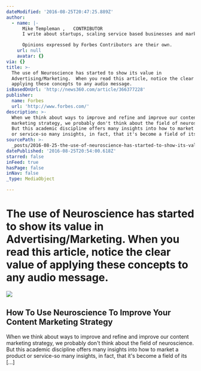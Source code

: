```yaml
---
dateModified: '2016-08-25T20:47:25.889Z'
author:
  - name: |-
      Mike Templeman ,   CONTRIBUTOR
      I write about startups, scaling service based businesses and marketing 

      Opinions expressed by Forbes Contributors are their own.
    url: null
    avatar: {}
via: {}
title: >-
  The use of Neuroscience has started to show its value in
  Advertising/Marketing.  When you read this article, notice the clear value of
  applying these concepts to any audio message.
isBasedOnUrl: 'http://news360.com/article/366377228'
publisher:
  name: Forbes
  url: 'http://www.forbes.com/'
description: >-
  When we think about ways to improve and refine and improve our content
  marketing strategy, we probably don't think about the field of neuroscience.
  But this academic discipline offers many insights into how to market a product
  or service-so many insights, in fact, that it's become a field of its [...]
sourcePath: >-
  _posts/2016-08-25-the-use-of-neuroscience-has-started-to-show-its-value-in-adv.md
datePublished: '2016-08-25T20:54:00.618Z'
starred: false
inFeed: true
hasPage: false
inNav: false
_type: MediaObject

---
```

# The use of Neuroscience has started to show its value in Advertising/Marketing. When you read this article, notice the clear value of applying these concepts to any audio message.

<article style=""><img src="https://imgflo.herokuapp.com/graph/vahj1ThiexotieMo/ac574b3c1791bdfd97a972b2e82e37e1/croprotate.jpg?cropheight=434&amp;cropwidth=456&amp;degrees=0&amp;input=http%3A%2F%2Fspecials-images.forbesimg.com%2Fimageserve%2F415784713%2F640x434.jpg%3Ffit%3Dscale&amp;x=104&amp;y=0" /><h1>How To Use Neuroscience To Improve Your Content Marketing Strategy</h1><p>When we think about ways to improve and refine and improve our content marketing strategy, we probably don't think about the field of neuroscience. But this academic discipline offers many insights into how to market a product or service-so many insights, in fact, that it's become a field of its [...]</p></article>